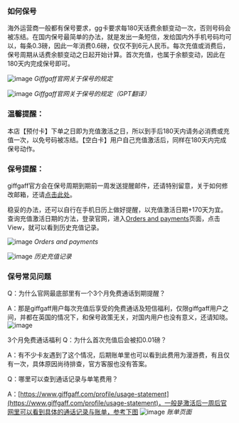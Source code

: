 ### 如何保号
海外运营商一般都有保号要求，gg卡要求每180天话费余额变动一次，否则号码会被冻结。在国内保号最简单的办法，就是发出一条短信，发给国内外手机号码均可以，每条0.3磅，因此一年消费0.6磅，仅仅不到6元人民币。每次充值或消费后，保号周期从话费余额变动之日起开始计算。首次充值，也属于余额变动，因此在180天内完成保号即可。

![image](https://github.com/user-attachments/assets/b365528b-6199-4318-85b3-d34f17835809)
_Giffgaff官网关于保号的规定_

![image](https://github.com/user-attachments/assets/5d5f7d67-82dd-42c6-a700-c9357d03a40d)
_Giffgaff官网关于保号的规定（GPT翻译）_


### 温馨提醒：
本店【预付卡】下单之日即为充值激活之日，所以到手后180天内请务必消费或充值一次，以免号码被冻结。【空白卡】用户自己充值激活后，同样在180天内完成保号动作。

### 保号提醒：
giffgaff官方会在保号周期到期前一周发送提醒邮件，还请特别留意，关于如何修改邮箱，还请[点击此处]()。

稳妥的办法，还可以自行在手机日历上做好提醒，以充值激活日期+170天为宜。查询充值激活日期的方法，登录官网，进入[Orders and payments](https://www.giffgaff.com/profile/payment-details)页面，点击View，就可以看到历史充值记录。

![image](https://github.com/user-attachments/assets/d3b44209-af7b-4f1a-92ca-5ddc414a58f0)
_Orders and payments_

![image](https://github.com/user-attachments/assets/deb502e5-1906-4b16-9d2e-656f6263d87a)
_历史充值记录_


### 保号常见问题
Q：为什么官网最底部里有一个3个月免费通话到期提醒？

A：那是giffgaff用户每次充值后享受的免费通话及短信福利，仅限giffgaff用户之间，并都在英国的情况下，和保号政策无关，对国内用户也没有意义，还请知晓。
![image](https://github.com/user-attachments/assets/e4e07487-dddb-499d-9688-dbada130e0b9)


3个月免费通话福利
Q：为什么首次充值后会被扣0.01磅？

A：有不少卡友遇到了这个情况，后期账单里也可以看到此费用为漫游费，有且仅有一次，具体原因尚待排查，官方客服也没有答案。




Q：哪里可以查到通话记录与单笔费用？

A：[https://www.giffgaff.com/profile/usage-statement](https://www.giffgaff.com/profile/usage-statement)，一般是激活后一周后官网里可以看到具体的通话记录与账单，参考下图
![image](https://github.com/user-attachments/assets/9345e6cf-6603-4d7e-ada2-5198e7a0d6e9)
_账单页面_